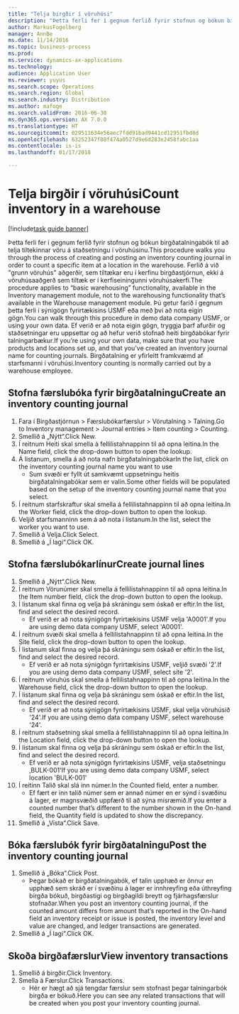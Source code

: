 ```yaml
---
title: "Telja birgðir í vöruhúsi"
description: "Þetta ferli fer í gegnum ferlið fyrir stofnun og bókun birgðatalningabók til að telja tiltekinnar vöru á staðsetningu í vöruhúsinu."
author: MarkusFogelberg
manager: AnnBe
ms.date: 11/14/2016
ms.topic: business-process
ms.prod: 
ms.service: dynamics-ax-applications
ms.technology: 
audience: Application User
ms.reviewer: yuyus
ms.search.scope: Operations
ms.search.region: Global
ms.search.industry: Distribution
ms.author: mafoge
ms.search.validFrom: 2016-06-30
ms.dyn365.ops.version: AX 7.0.0
ms.translationtype: HT
ms.sourcegitcommit: 029511634e56aec7fdd91bad9441cd12951fbd8d
ms.openlocfilehash: 63252347f88f474a0527d9e6d283e2458fabc1aa
ms.contentlocale: is-is
ms.lasthandoff: 01/17/2018

---
```

# <a name="count-inventory-in-a-warehouse"></a><span data-ttu-id="3209b-103">Telja birgðir í vöruhúsi</span><span class="sxs-lookup"><span data-stu-id="3209b-103">Count inventory in a warehouse</span></span>

[!include[task guide banner](../../includes/task-guide-banner.md)]

<span data-ttu-id="3209b-104">Þetta ferli fer í gegnum ferlið fyrir stofnun og bókun birgðatalningabók til að telja tiltekinnar vöru á staðsetningu í vöruhúsinu.</span><span class="sxs-lookup"><span data-stu-id="3209b-104">This procedure walks you through the process of creating and posting an inventory counting journal in order to count a specific item at a location in the warehouse.</span></span> <span data-ttu-id="3209b-105">Ferlið á við "grunn vöruhús" aðgerðir, sem tiltækar eru í kerfinu birgðastjórnun, ekki á vöruhúsaaðgerð sem tiltæk er í kerfiseiningunni vöruhúsakerfi.</span><span class="sxs-lookup"><span data-stu-id="3209b-105">The procedure applies to “basic warehousing” functionality, available in the Inventory management module, not to the warehousing functionality that’s available in the Warehouse management module.</span></span> <span data-ttu-id="3209b-106">Þú getur farið í gegnum þetta ferli í sýnigögn fyrirtækisins USMF eða með því að nota eigin gögn.</span><span class="sxs-lookup"><span data-stu-id="3209b-106">You can walk through this procedure in demo data company USMF, or using your own data.</span></span> <span data-ttu-id="3209b-107">Ef verið er að nota eigin gögn, tryggja þarf afurðir og staðsetningar eru uppsettar og að hefur verið stofnað heiti birgðabókar fyrir talningarbækur.</span><span class="sxs-lookup"><span data-stu-id="3209b-107">If you’re using your own data, make sure that you have products and locations set up, and that you’ve created an inventory journal name for counting journals.</span></span> <span data-ttu-id="3209b-108">Birgðatalning er yfirleitt framkvæmd af starfsmanni í vöruhúsi.</span><span class="sxs-lookup"><span data-stu-id="3209b-108">Inventory counting is normally carried out by a warehouse employee.</span></span>


## <a name="create-an-inventory-counting-journal"></a><span data-ttu-id="3209b-109">Stofna færslubóka fyrir birgðatalningu</span><span class="sxs-lookup"><span data-stu-id="3209b-109">Create an inventory counting journal</span></span>
1. <span data-ttu-id="3209b-110">Fara í Birgðastjórnun > Færslubókarfærslur > Vörutalning > Talning.</span><span class="sxs-lookup"><span data-stu-id="3209b-110">Go to Inventory management > Journal entries > Item counting > Counting.</span></span>
2. <span data-ttu-id="3209b-111">Smellið á „Nýtt“.</span><span class="sxs-lookup"><span data-stu-id="3209b-111">Click New.</span></span>
3. <span data-ttu-id="3209b-112">Í reitnum Heiti skal smella á fellilistahnappinn til að opna leitina.</span><span class="sxs-lookup"><span data-stu-id="3209b-112">In the Name field, click the drop-down button to open the lookup.</span></span>
4. <span data-ttu-id="3209b-113">Á listanum, smella á að nota nafn birgðatalningabókar</span><span class="sxs-lookup"><span data-stu-id="3209b-113">In the list, click on the inventory counting journal name you want to use</span></span>
    * <span data-ttu-id="3209b-114">Sum svæði er fyllt út samkvæmt uppsetningu heitis birgðatalningabókar sem er valin.</span><span class="sxs-lookup"><span data-stu-id="3209b-114">Some other fields will be populated based on the setup of the inventory counting journal name that you select.</span></span>  
5. <span data-ttu-id="3209b-115">Í reitnum starfskraftur skal smella á fellilistahnappinn til að opna leitina.</span><span class="sxs-lookup"><span data-stu-id="3209b-115">In the Worker field, click the drop-down button to open the lookup.</span></span>
6. <span data-ttu-id="3209b-116">Veljið starfsmanninn sem á að nota í listanum.</span><span class="sxs-lookup"><span data-stu-id="3209b-116">In the list, select the worker you want to use.</span></span>
7. <span data-ttu-id="3209b-117">Smellið á Velja.</span><span class="sxs-lookup"><span data-stu-id="3209b-117">Click Select.</span></span>
8. <span data-ttu-id="3209b-118">Smellið á „Í lagi“.</span><span class="sxs-lookup"><span data-stu-id="3209b-118">Click OK.</span></span>

## <a name="create-journal-lines"></a><span data-ttu-id="3209b-119">Stofna færslubókarlínur</span><span class="sxs-lookup"><span data-stu-id="3209b-119">Create journal lines</span></span>
1. <span data-ttu-id="3209b-120">Smellið á „Nýtt“.</span><span class="sxs-lookup"><span data-stu-id="3209b-120">Click New.</span></span>
2. <span data-ttu-id="3209b-121">Í reitnum Vörunúmer skal smella á fellilistahnappinn til að opna leitina.</span><span class="sxs-lookup"><span data-stu-id="3209b-121">In the Item number field, click the drop-down button to open the lookup.</span></span>
3. <span data-ttu-id="3209b-122">Í listanum skal finna og velja þá skráningu sem óskað er eftir.</span><span class="sxs-lookup"><span data-stu-id="3209b-122">In the list, find and select the desired record.</span></span>
    * <span data-ttu-id="3209b-123">Ef verið er að nota sýnigögn fyrirtækisins USMF velja 'A0001'.</span><span class="sxs-lookup"><span data-stu-id="3209b-123">If you are using demo data company USMF, select 'A0001'.</span></span>  
4. <span data-ttu-id="3209b-124">Í reitnum svæði skal smella á fellilistahnappinn til að opna leitina.</span><span class="sxs-lookup"><span data-stu-id="3209b-124">In the Site field, click the drop-down button to open the lookup.</span></span>
5. <span data-ttu-id="3209b-125">Í listanum skal finna og velja þá skráningu sem óskað er eftir.</span><span class="sxs-lookup"><span data-stu-id="3209b-125">In the list, find and select the desired record.</span></span>
    * <span data-ttu-id="3209b-126">Ef verið er að nota sýnigögn fyrirtækisins USMF, veljið svæði '2'.</span><span class="sxs-lookup"><span data-stu-id="3209b-126">If you are using demo data company USMF, select site '2'.</span></span>  
6. <span data-ttu-id="3209b-127">Í reitnum vöruhús skal smella á fellilistahnappinn til að opna leitina.</span><span class="sxs-lookup"><span data-stu-id="3209b-127">In the Warehouse field, click the drop-down button to open the lookup.</span></span>
7. <span data-ttu-id="3209b-128">Í listanum skal finna og velja þá skráningu sem óskað er eftir.</span><span class="sxs-lookup"><span data-stu-id="3209b-128">In the list, find and select the desired record.</span></span>
    * <span data-ttu-id="3209b-129">Ef verið er að nota sýnigögn fyrirtækisins USMF, skal velja vöruhúsið '24'.</span><span class="sxs-lookup"><span data-stu-id="3209b-129">If you are using demo data company USMF, select warehouse '24'.</span></span>  
8. <span data-ttu-id="3209b-130">Í reitnum staðsetning skal smella á fellilistahnappinn til að opna leitina.</span><span class="sxs-lookup"><span data-stu-id="3209b-130">In the Location field, click the drop-down button to open the lookup.</span></span>
9. <span data-ttu-id="3209b-131">Í listanum skal finna og velja þá skráningu sem óskað er eftir.</span><span class="sxs-lookup"><span data-stu-id="3209b-131">In the list, find and select the desired record.</span></span>
    * <span data-ttu-id="3209b-132">Ef verið er að nota sýnigögn fyrirtækisins USMF, velja staðsetningu ‚BULK-001'</span><span class="sxs-lookup"><span data-stu-id="3209b-132">If you are using demo data company USMF, select location 'BULK-001'</span></span>  
10. <span data-ttu-id="3209b-133">Í reitinn Talið skal slá inn númer.</span><span class="sxs-lookup"><span data-stu-id="3209b-133">In the Counted field, enter a number.</span></span>
    * <span data-ttu-id="3209b-134">Ef fært er inn talið númer sem er annað númer en er sýnd í svæðinu á lager, er magnsvæðið uppfærð til að sýna misræmið.</span><span class="sxs-lookup"><span data-stu-id="3209b-134">If you enter a counted number that’s different to the number shown in the On-hand field, the Quantity field is updated to show the discrepancy.</span></span>  
11. <span data-ttu-id="3209b-135">Smellið á „Vista“.</span><span class="sxs-lookup"><span data-stu-id="3209b-135">Click Save.</span></span>

## <a name="post-the-inventory-counting-journal"></a><span data-ttu-id="3209b-136">Bóka færslubók fyrir birgðatalningu</span><span class="sxs-lookup"><span data-stu-id="3209b-136">Post the inventory counting journal</span></span>
1. <span data-ttu-id="3209b-137">Smellið á „Bóka“.</span><span class="sxs-lookup"><span data-stu-id="3209b-137">Click Post.</span></span>
    * <span data-ttu-id="3209b-138">Þegar bókað er birgðatalningabók, ef talin upphæð er önnur en upphæð sem skráð er í svæðinu á lager er innhreyfing eða úthreyfing birgða bókuð, birgðastigi og birgðagildi breytt og fjárhagsfærslur stofnaðar.</span><span class="sxs-lookup"><span data-stu-id="3209b-138">When you post an inventory counting journal, if the counted amount differs from amount that’s reported in the On-hand field an inventory receipt or issue is posted, the inventory level and value are changed, and ledger transactions are generated.</span></span>  
2. <span data-ttu-id="3209b-139">Smellið á „Í lagi“.</span><span class="sxs-lookup"><span data-stu-id="3209b-139">Click OK.</span></span>

## <a name="view-inventory-transactions"></a><span data-ttu-id="3209b-140">Skoða birgðafærslur</span><span class="sxs-lookup"><span data-stu-id="3209b-140">View inventory transactions</span></span>
1. <span data-ttu-id="3209b-141">Smellið á birgðir.</span><span class="sxs-lookup"><span data-stu-id="3209b-141">Click Inventory.</span></span>
2. <span data-ttu-id="3209b-142">Smella á Færslur.</span><span class="sxs-lookup"><span data-stu-id="3209b-142">Click Transactions.</span></span>
    * <span data-ttu-id="3209b-143">Hér er hægt að sjá tengdar færslur sem stofnast þegar talningarbók birgða er bókuð.</span><span class="sxs-lookup"><span data-stu-id="3209b-143">Here you can see any related transactions that will be created when you post your inventory counting journal.</span></span>   


